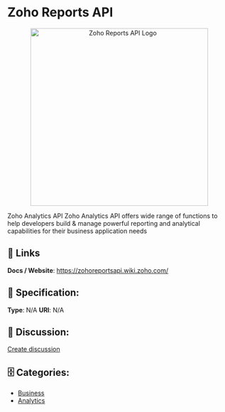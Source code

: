 # Zoho Reports API
<p align="center">
    <img width="400" src="https://raw.githubusercontent.com/apis-list/apis-list/main/apis/zoho-reports-api/logo_256x256.png" alt="Zoho Reports API Logo"/>
</p>

Zoho Analytics API Zoho Analytics API offers wide range of functions to help developers build & manage powerful reporting and analytical capabilities for their business application needs

##  🔗 Links
**Docs / Website**: https://zohoreportsapi.wiki.zoho.com/

## 🧬 Specification:
**Type**: N/A
**URI**: N/A

## 💬 Discussion:
[Create discussion](https://github.com/apis-list/apis-list/discussions/new)

## 🗄️ Categories:
- [Business](https://github.com/apis-list/apis-list#business)
- [Analytics](https://github.com/apis-list/apis-list#analytics)



